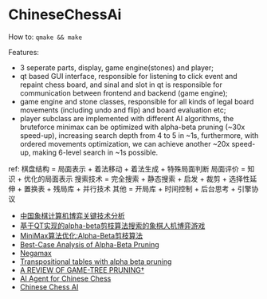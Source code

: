 # ChineseChessAi

How to:
`qmake && make`

Features:
- 3 seperate parts, display, game engine(stones) and player;
- qt based GUI interface, responsible for listening to click event and repaint chess board, and sinal and slot in qt is responsible for communication between frontend and backend (game engine);
- game engine and stone classes, responsible for all kinds of legal board movements (including undo and flip) and board evaluation etc;
- player subclass are implemented with different AI algorithms, the bruteforce minimax can be optimized with alpha-beta pruning (~30x speed-up), increasing search depth from 4 to 5 in ~1s, furthermore, with ordered movements optimization, we can achieve another ~20x speed-up, making 6-level search in ~1s possible.

ref:
棋盘结构 = 局面表示 + 着法移动 + 着法生成 + 特殊局面判断
局面评价 = 知识 + 优化的局面表示
搜索技术 = 完全搜索 + 静态搜索 + 启发 + 裁剪 + 选择性延伸 + 置换表 + 残局库 + 并行技术
其他 = 开局库 + 时间控制 + 后台思考 + 引擎协议

- [中国象棋计算机博弈关键技术分析](http://computergames.caai.cn/download/%E4%B8%AD%E5%9B%BD%E8%B1%A1%E6%A3%8B%E8%AE%A1%E7%AE%97%E6%9C%BA%E5%8D%9A%E5%BC%88%E5%85%B3%E9%94%AE%E6%8A%80%E6%9C%AF%E5%88%86%E6%9E%90.pdf)
- [基于QT实现的alpha-beta剪枝算法搜索的象棋人机博弈游戏](https://www.write-bug.com/article/35.html)
- [MiniMax算法优化:Alpha-Beta剪枝算法](https://miketech.it/alpha-beta-pruning)
- [Best-Case Analysis of Alpha-Beta Pruning](http://www.cs.utsa.edu/~bylander/cs5233/a-b-analysis.pdf)
- [Negamax](https://en.wikipedia.org/wiki/Negamax)
- [Transpositional tables with alpha beta pruning](https://stackoverflow.com/questions/47052685/transpositional-tables-with-alpha-beta-pruning)
- [A REVIEW OF GAME-TREE PRUNING†](https://webdocs.cs.ualberta.ca/~tony/OldPapers/icca.Mar1986.pp3-18.pdf)
- [AI Agent for Chinese Chess](http://stanford.edu/~dengl11/resource/doc/221-Report.pdf)
- [Chinese Chess AI](https://zhiyingy.github.io/)